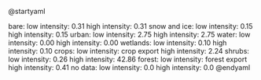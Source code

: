 @startyaml
<style>
yamlDiagram {
    highlight {
      BackGroundColor #d8e2f2
      FontColor #40454d
      FontStyle italic
    }
}
</style>
bare:
  low intensity: 0.31
  high intensity: 0.31
snow and ice:
  low intensity: 0.15
  high intensity: 0.15
urban:
  low intensity: 2.75
  high intensity: 2.75
water:
  low intensity: 0.00
  high intensity: 0.00
wetlands:
  low intensity: 0.10
  high intensity: 0.10
crops:
  low intensity: crop export
  high intensity: 2.24
shrubs:
  low intensity: 0.26
  high intensity: 42.86
forest:
  low intensity: forest export
  high intensity: 0.41
no data:
  low intensity: 0.0
  high intensity: 0.0
@endyaml
